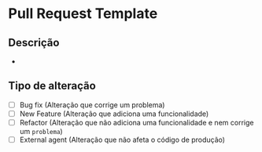 # Pull Request Template

## Descrição

- 

## Tipo de alteração

- [ ] Bug fix (Alteração que corrige um problema)
- [ ] New Feature (Alteração que adiciona uma funcionalidade)
- [ ] Refactor (Alteração que não adiciona uma funcionalidade e nem corrige um `problema`)
- [ ] External agent (Alteração que não afeta o código de produção)
